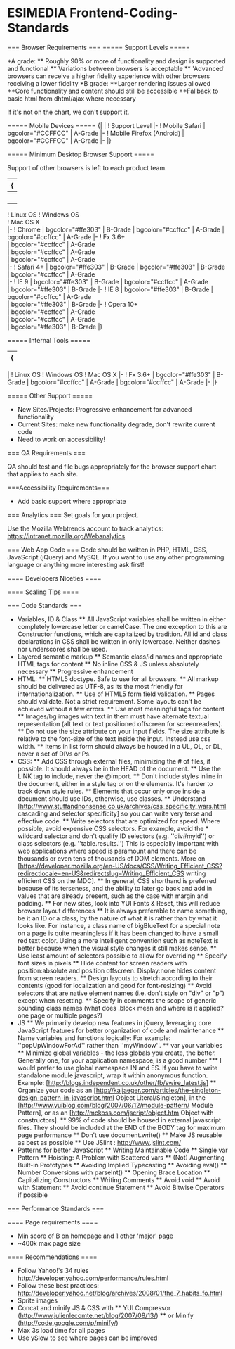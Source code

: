 ESIMEDIA Frontend-Coding-Standards
==================================

=== Browser Requirements ===
===== Support Levels  =====

*A grade: 
** Roughly 90% or more of functionality and design is supported and functional
** Variations between browsers is acceptable
** 'Advanced' browsers can receive a higher fidelity experience with other browsers receiving a lower fidelity 
*B grade: 
**Larger rendering issues allowed 
**Core functionality and content should still be accessible
**Fallback to basic html from dhtml/ajax where necessary 

If it's not on the chart, we don't support it.

===== Mobile Devices =====
{|
|
! Support Level
|-
! Mobile Safari
| bgcolor="#CCFFCC" | A-Grade
|-
! Mobile Firefox (Android)
| bgcolor="#CCFFCC" | A-Grade
|-
|}

===== Minimum Desktop Browser Support  =====

Support of other browsers is left to each product team.

{|
|-
| <br> 
! Linux OS
! Windows OS<br> 
! Mac OS X<br>
|-
! Chrome 
| bgcolor="#ffe303" | B-Grade 
| bgcolor="#ccffcc" | A-Grade 
| bgcolor="#ccffcc" | A-Grade 
|-
! Fx 3.6+<br> 
| bgcolor="#ccffcc" | A-Grade<br> 
| bgcolor="#ccffcc" | A-Grade<br> 
| bgcolor="#ccffcc" | A-Grade<br> 
|-
! Safari 4+ 
| bgcolor="#ffe303" | B-Grade 
| bgcolor="#ffe303" | B-Grade 
| bgcolor="#ccffcc" | A-Grade<br>
|-
! IE 9 
| bgcolor="#ffe303" | B-Grade 
| bgcolor="#ccffcc" | A-Grade<br> 
| bgcolor="#ffe303" | B-Grade 
|-
! IE 8 
| bgcolor="#ffe303" | B-Grade 
| bgcolor="#ccffcc" | A-Grade<br> 
| bgcolor="#ffe303" | B-Grade 
|-
! Opera 10+<br> 
| bgcolor="#ccffcc" | A-Grade<br> 
| bgcolor="#ccffcc" | A-Grade<br> 
| bgcolor="#ffe303" | B-Grade 
|}

===== Internal Tools  =====

{|
|-
| 
! Linux OS
! Windows OS
! Mac OS X
|-
! Fx 3.6+ 
| bgcolor="#ffe303" | B-Grade
| bgcolor="#ccffcc" | A-Grade 
| bgcolor="#ccffcc" | A-Grade
|-
|}

===== Other Support =====
* New Sites/Projects: Progressive enhancement for advanced functionality
* Current Sites: make new functionality degrade, don't rewrite current code
* Need to work on accessibility!

=== QA Requirements  ===

QA should test and file bugs appropriately for the browser support chart that applies to each site.

===Accessibility Requirements===
* Add basic support where appropriate

=== Analytics ===
Set goals for your project.

Use the Mozilla Webtrends account to track analytics:
https://intranet.mozilla.org/Webanalytics

=== Web App Code ===
Code should be written in PHP, HTML, CSS, JavaScript (jQuery) and MySQL. If you want to use any other programming language or anything more interesting ask first!

==== Developers Niceties ====

==== Scaling Tips ====

=== Code Standards ===
* Variables, ID & Class
** All JavaScript variables shall be written in either completely lowercase letter or camelCase. The one exception to this are Constructor functions, which are capitalized by tradition. All id and class declarations in CSS shall be written in only lowercase. Neither dashes nor underscores shall be used.
* Layered semantic markup
** Semantic class/id names and appropriate HTML tags for content
** No inline CSS & JS unless absolutely necessary
** Progressive enhancement
* HTML:
** HTML5 doctype. Safe to use for all browsers.
** All markup should be delivered as UTF-8, as its the most friendly for internationalization.
** Use of HTML5 form field validation.
** Pages should validate. Not a strict requirement. Some layouts can't be achieved without a few errors. 
** Use most meaningful tags for content
** Images/bg images with text in them must have alternate textual representation (alt text or text positioned offscreen for screenreaders).
** Do not use the size attribute on your input fields. The size attribute is relative to the font-size of the text inside the input. Instead use css width.
** Items in list form should always be housed in a UL, OL, or DL, never a set of DIVs or Ps.
* CSS:
** Add CSS through external files, minimizing the # of files, if possible. It should always be in the HEAD of the document.
** Use the LINK tag to include, never the @import.
** Don't include styles inline in the document, either in a style tag or on the elements. It's harder to track down style rules.
** Elements that occur only once inside a document should use IDs, otherwise, use classes.
** Understand [http://www.stuffandnonsense.co.uk/archives/css_specificity_wars.html cascading and selector specificity] so you can write very terse and effective code.
** Write selectors that are optimized for speed. Where possible, avoid expensive CSS selectors. For example, avoid the * wildcard selector and don't qualify ID selectors (e.g. ''div#myid'') or class selectors (e.g. ''table.results.'') This is especially important with web applications where speed is paramount and there can be thousands or even tens of thousands of DOM elements. More on [https://developer.mozilla.org/en-US/docs/CSS/Writing_Efficient_CSS?redirectlocale=en-US&redirectslug=Writing_Efficient_CSS writing efficient CSS on the MDC].
** In general, CSS shorthand is preferred because of its terseness, and the ability to later go back and add in values that are already present, such as the case with margin and padding.
** For new sites, look into YUI Fonts & Reset, this will reduce browser layout differences
** It is always preferable to name something, be it an ID or a class, by the nature of what it is rather than by what it looks like. For instance, a class name of bigBlueText for a special note on a page is quite meaningless if it has been changed to have a small red text color. Using a more intelligent convention such as noteText is better because when the visual style changes it still makes sense.
** Use least amount of selectors possible to allow for overriding
** Specify font sizes in pixels
** Hide content for screen readers with position:absolute and position offscreen. Display:none hides content from screen readers.
** Design layouts to stretch according to their contents (good for localization and good for font-resizing)
** Avoid selectors that are native element names (i.e. don't style on "div" or "p") except when resetting.
** Specify in comments the scope of generic sounding class names (what does .block mean and where is it applied? one page or multiple pages?)
* JS
** We primarily develop new features in jQuery, leveraging core JavaScript features for better organization of code and maintenance
** Name variables and functions logically: For example: ''popUpWindowForAd'' rather than ''myWindow''.
** var your variables
** Minimize global variables - the less globals you create, the better. Generally one, for your application namespace, is a good number
*** I would prefer to use global namespace IN and ES. If you have to write standalone module javascript, wrap it within anonymous function. Example: [http://blogs.independent.co.uk/other/fb/swire_latest.js]
** Organize your code as an [http://kaijaeger.com/articles/the-singleton-design-pattern-in-javascript.html Object Literal/Singleton], in the [http://www.yuiblog.com/blog/2007/06/12/module-pattern/ Module Pattern], or as an [http://mckoss.com/jscript/object.htm Object with constructors].
** 99% of code should be housed in external javascript files. They should be included at the END of the BODY tag for maximum page performance
** Don't use document.write()
** Make JS reusable as best as possible
** Use JSlint : http://www.jslint.com/
* Patterns for better JavaScript
** Writing Maintainable Code
** Single var Pattern
** Hoisting: A Problem with Scattered vars
** (Not) Augmenting Built-in Prototypes
** Avoiding Implied Typecasting
** Avoiding eval()
** Number Conversions with parseInt()
** Opening Brace Location
** Capitalizing Constructors
** Writing Comments
** Avoid void
** Avoid with Statement
** Avoid continue Statement
** Avoid Bitwise Operators if possible

=== Performance Standards ===

==== Page requirements ====
* Min score of B on homepage and 1 other 'major' page
* ~400k max page size

==== Recommendations ====
* Follow Yahoo!'s 34 rules http://developer.yahoo.com/performance/rules.html
* Follow these best practices: http://developer.yahoo.net/blog/archives/2008/01/the_7_habits_fo.html
* Sprite images
* Concat and minify JS & CSS with 
** YUI Compressor (http://www.julienlecomte.net/blog/2007/08/13/)
** or Minify (http://code.google.com/p/minify/)
* Max 3s load time for all pages
* Use ySlow to see where pages can be improved
